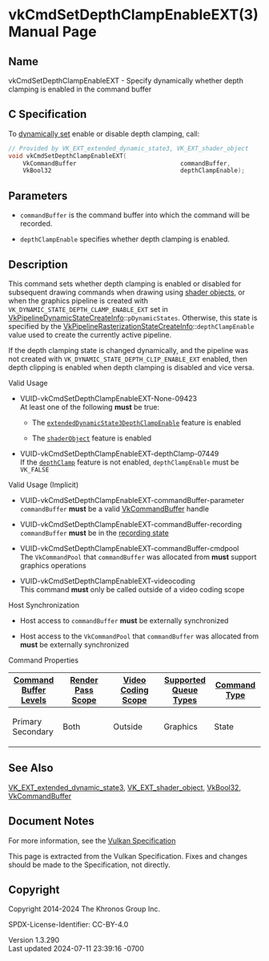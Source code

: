 # vkCmdSetDepthClampEnableEXT(3) Manual Page

## Name

vkCmdSetDepthClampEnableEXT - Specify dynamically whether depth clamping
is enabled in the command buffer



## <a href="#_c_specification" class="anchor"></a>C Specification

To <a
href="https://registry.khronos.org/vulkan/specs/1.3-extensions/html/vkspec.html#pipelines-dynamic-state"
target="_blank" rel="noopener">dynamically set</a> enable or disable
depth clamping, call:

``` c
// Provided by VK_EXT_extended_dynamic_state3, VK_EXT_shader_object
void vkCmdSetDepthClampEnableEXT(
    VkCommandBuffer                             commandBuffer,
    VkBool32                                    depthClampEnable);
```

## <a href="#_parameters" class="anchor"></a>Parameters

- `commandBuffer` is the command buffer into which the command will be
  recorded.

- `depthClampEnable` specifies whether depth clamping is enabled.

## <a href="#_description" class="anchor"></a>Description

This command sets whether depth clamping is enabled or disabled for
subsequent drawing commands when drawing using <a
href="https://registry.khronos.org/vulkan/specs/1.3-extensions/html/vkspec.html#shaders-objects"
target="_blank" rel="noopener">shader objects</a>, or when the graphics
pipeline is created with `VK_DYNAMIC_STATE_DEPTH_CLAMP_ENABLE_EXT` set
in
[VkPipelineDynamicStateCreateInfo](https://registry.khronos.org/vulkan/specs/1.3-extensions/man/html/VkPipelineDynamicStateCreateInfo.html)::`pDynamicStates`.
Otherwise, this state is specified by the
[VkPipelineRasterizationStateCreateInfo](https://registry.khronos.org/vulkan/specs/1.3-extensions/man/html/VkPipelineRasterizationStateCreateInfo.html)::`depthClampEnable`
value used to create the currently active pipeline.

If the depth clamping state is changed dynamically, and the pipeline was
not created with `VK_DYNAMIC_STATE_DEPTH_CLIP_ENABLE_EXT` enabled, then
depth clipping is enabled when depth clamping is disabled and vice
versa.

Valid Usage

- <a href="#VUID-vkCmdSetDepthClampEnableEXT-None-09423"
  id="VUID-vkCmdSetDepthClampEnableEXT-None-09423"></a>
  VUID-vkCmdSetDepthClampEnableEXT-None-09423  
  At least one of the following **must** be true:

  - The
    [`extendedDynamicState3DepthClampEnable`](#features-extendedDynamicState3DepthClampEnable)
    feature is enabled

  - The [`shaderObject`](#features-shaderObject) feature is enabled

- <a href="#VUID-vkCmdSetDepthClampEnableEXT-depthClamp-07449"
  id="VUID-vkCmdSetDepthClampEnableEXT-depthClamp-07449"></a>
  VUID-vkCmdSetDepthClampEnableEXT-depthClamp-07449  
  If the <a
  href="https://registry.khronos.org/vulkan/specs/1.3-extensions/html/vkspec.html#features-depthClamp"
  target="_blank" rel="noopener"><code>depthClamp</code></a> feature is
  not enabled, `depthClampEnable` must be `VK_FALSE`

Valid Usage (Implicit)

- <a href="#VUID-vkCmdSetDepthClampEnableEXT-commandBuffer-parameter"
  id="VUID-vkCmdSetDepthClampEnableEXT-commandBuffer-parameter"></a>
  VUID-vkCmdSetDepthClampEnableEXT-commandBuffer-parameter  
  `commandBuffer` **must** be a valid
  [VkCommandBuffer](https://registry.khronos.org/vulkan/specs/1.3-extensions/man/html/VkCommandBuffer.html) handle

- <a href="#VUID-vkCmdSetDepthClampEnableEXT-commandBuffer-recording"
  id="VUID-vkCmdSetDepthClampEnableEXT-commandBuffer-recording"></a>
  VUID-vkCmdSetDepthClampEnableEXT-commandBuffer-recording  
  `commandBuffer` **must** be in the [recording
  state](#commandbuffers-lifecycle)

- <a href="#VUID-vkCmdSetDepthClampEnableEXT-commandBuffer-cmdpool"
  id="VUID-vkCmdSetDepthClampEnableEXT-commandBuffer-cmdpool"></a>
  VUID-vkCmdSetDepthClampEnableEXT-commandBuffer-cmdpool  
  The `VkCommandPool` that `commandBuffer` was allocated from **must**
  support graphics operations

- <a href="#VUID-vkCmdSetDepthClampEnableEXT-videocoding"
  id="VUID-vkCmdSetDepthClampEnableEXT-videocoding"></a>
  VUID-vkCmdSetDepthClampEnableEXT-videocoding  
  This command **must** only be called outside of a video coding scope

Host Synchronization

- Host access to `commandBuffer` **must** be externally synchronized

- Host access to the `VkCommandPool` that `commandBuffer` was allocated
  from **must** be externally synchronized

Command Properties

<table class="tableblock frame-all grid-all stretch">
<colgroup>
<col style="width: 20%" />
<col style="width: 20%" />
<col style="width: 20%" />
<col style="width: 20%" />
<col style="width: 20%" />
</colgroup>
<thead>
<tr>
<th class="tableblock halign-left valign-top"><a
href="#VkCommandBufferLevel">Command Buffer Levels</a></th>
<th class="tableblock halign-left valign-top"><a
href="#vkCmdBeginRenderPass">Render Pass Scope</a></th>
<th class="tableblock halign-left valign-top"><a
href="#vkCmdBeginVideoCodingKHR">Video Coding Scope</a></th>
<th class="tableblock halign-left valign-top"><a
href="#VkQueueFlagBits">Supported Queue Types</a></th>
<th class="tableblock halign-left valign-top"><a
href="#fundamentals-queueoperation-command-types">Command Type</a></th>
</tr>
</thead>
<tbody>
<tr>
<td class="tableblock halign-left valign-top"><p>Primary<br />
Secondary</p></td>
<td class="tableblock halign-left valign-top"><p>Both</p></td>
<td class="tableblock halign-left valign-top"><p>Outside</p></td>
<td class="tableblock halign-left valign-top"><p>Graphics</p></td>
<td class="tableblock halign-left valign-top"><p>State</p></td>
</tr>
</tbody>
</table>

## <a href="#_see_also" class="anchor"></a>See Also

[VK_EXT_extended_dynamic_state3](https://registry.khronos.org/vulkan/specs/1.3-extensions/man/html/VK_EXT_extended_dynamic_state3.html),
[VK_EXT_shader_object](https://registry.khronos.org/vulkan/specs/1.3-extensions/man/html/VK_EXT_shader_object.html),
[VkBool32](https://registry.khronos.org/vulkan/specs/1.3-extensions/man/html/VkBool32.html), [VkCommandBuffer](https://registry.khronos.org/vulkan/specs/1.3-extensions/man/html/VkCommandBuffer.html)

## <a href="#_document_notes" class="anchor"></a>Document Notes

For more information, see the <a
href="https://registry.khronos.org/vulkan/specs/1.3-extensions/html/vkspec.html#vkCmdSetDepthClampEnableEXT"
target="_blank" rel="noopener">Vulkan Specification</a>

This page is extracted from the Vulkan Specification. Fixes and changes
should be made to the Specification, not directly.

## <a href="#_copyright" class="anchor"></a>Copyright

Copyright 2014-2024 The Khronos Group Inc.

SPDX-License-Identifier: CC-BY-4.0

Version 1.3.290  
Last updated 2024-07-11 23:39:16 -0700
